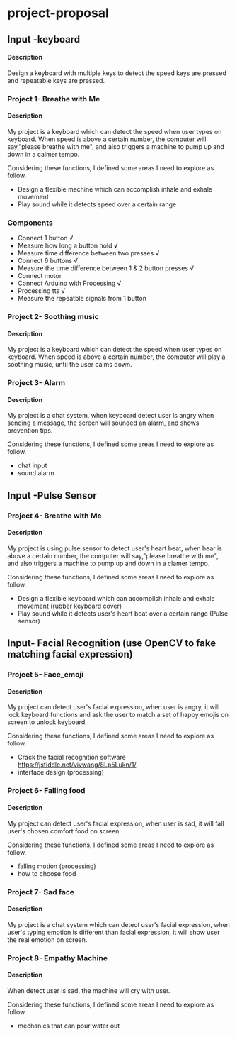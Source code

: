 # project-proposal
## Input -keyboard

#### Description
Design a keyboard with multiple keys to detect the speed keys are pressed and repeatable keys are pressed.


### Project 1- Breathe with Me
 
#### Description
My project is a keyboard which can detect the speed when user types on keyboard. When speed is above a certain number, the computer will say,"please breathe with me", and also triggers a machine to pump up and down in a calmer tempo.
 
Considering these functions, I defined some areas I need to explore as follow.
* Design a flexible machine which can accomplish inhale and exhale movement
* Play sound while it detects speed over a certain range
 
### Components
* Connect 1 button √
* Measure how long a button hold √
* Measure time difference between two presses √
* Connect 6 buttons √
* Measure the time difference between 1 & 2 button presses √
* Connect motor 
* Connect Arduino with Processing √
* Processing tts √
* Measure the repeatble signals from 1 button 


### Project 2- Soothing music
 
#### Description
My project is a keyboard which can detect the speed when user types on keyboard. When speed is above a certain number, the computer will play a soothing music, until the user calms down.


### Project 3- Alarm
 
#### Description
My project is a chat system, when keyboard detect user is angry when sending a message, the screen will sounded an alarm, and shows prevention tips.  

Considering these functions, I defined some areas I need to explore as follow.
* chat input
* sound alarm 



## Input -Pulse Sensor

### Project 4- Breathe with Me
 
#### Description
My project is using pulse sensor to detect user's heart beat, when hear is above a certain number, the computer will say,"please breathe with me", and also triggers a machine to pump up and down in a clamer tempo.

Considering these functions, I defined some areas I need to explore as follow.
* Design a flexible keyboard which can accomplish inhale and exhale movement
(rubber keyboard cover)
* Play sound while it detects user's heart beat over a certain range
(Pulse sensor)
 

 
## Input- Facial Recognition (use OpenCV to fake matching facial expression)

### Project 5- Face_emoji
 
#### Description
My project can detect user's facial expression, when user is angry, it will lock keyboard functions and ask the user to match a set of happy emojis on screen to unlock keyboard. 

Considering these functions, I defined some areas I need to explore as follow.
* Crack the facial recognition software
https://jsfiddle.net/vivwang/8Lp5Lukn/1/
* interface design (processing)


### Project 6- Falling food
 
#### Description
My project can detect user's facial expression, when user is sad, it will fall user's chosen comfort food on screen.

Considering these functions, I defined some areas I need to explore as follow.
* falling motion (processing)
* how to choose food
 

### Project 7- Sad face
 
#### Description
My project is a chat system which can detect user's facial expression, when user's typing emotion is different than facial expression, it will show user the real emotion on screen.
 

### Project 8- Empathy Machine
 
#### Description
When detect user is sad, the machine will cry with user.  

Considering these functions, I defined some areas I need to explore as follow.
* mechanics that can pour water out

